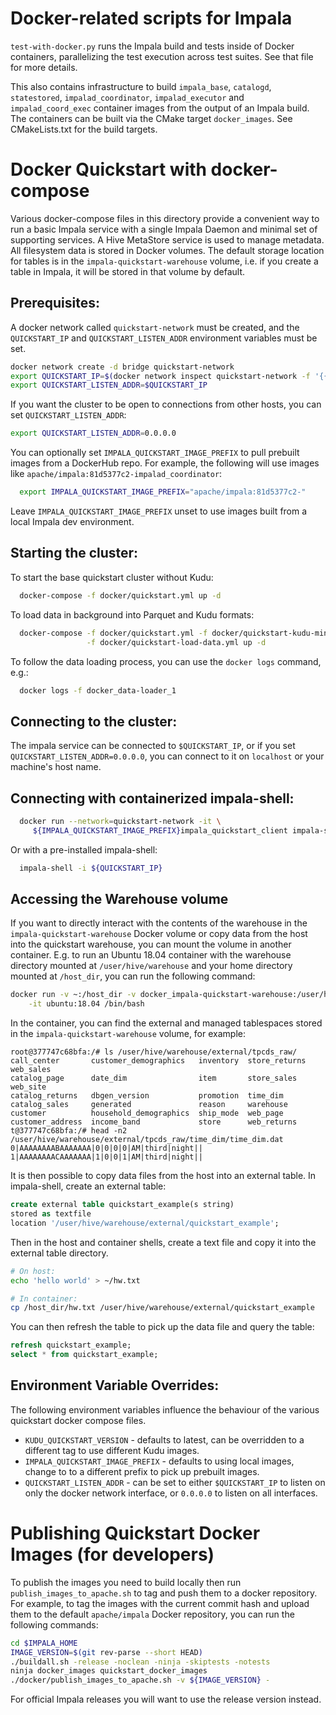 # Docker-related scripts for Impala

`test-with-docker.py` runs the Impala build and tests inside of Docker
containers, parallelizing the test execution across test suites. See that file
for more details.

This also contains infrastructure to build `impala_base`, `catalogd`,
`statestored`, `impalad_coordinator`, `impalad_executor` and
`impalad_coord_exec` container images from the output of an Impala build.
The containers can be built via the CMake target `docker_images`. See
CMakeLists.txt for the build targets.

# Docker Quickstart with docker-compose
Various docker-compose files in this directory provide a convenient way to run
a basic Impala service with a single Impala Daemon and minimal set of supporting
services. A Hive MetaStore service is used to manage metadata. All filesystem data
is stored in Docker volumes. The default storage location for tables is in the
`impala-quickstart-warehouse` volume, i.e. if you create a table in Impala, it will
be stored in that volume by default.

## Prerequisites:
A docker network called `quickstart-network` must be created, and the `QUICKSTART_IP` and
`QUICKSTART_LISTEN_ADDR` environment variables must be set.

```bash
docker network create -d bridge quickstart-network
export QUICKSTART_IP=$(docker network inspect quickstart-network -f '{{(index .IPAM.Config 0).Gateway}}')
export QUICKSTART_LISTEN_ADDR=$QUICKSTART_IP
```

If you want the cluster to be open to connections from other hosts, you can set
`QUICKSTART_LISTEN_ADDR`:

```bash
export QUICKSTART_LISTEN_ADDR=0.0.0.0
```

You can optionally set `IMPALA_QUICKSTART_IMAGE_PREFIX` to pull prebuilt images from a DockerHub repo.
For example, the following will use images like `apache/impala:81d5377c2-impalad_coordinator`:

```bash
  export IMPALA_QUICKSTART_IMAGE_PREFIX="apache/impala:81d5377c2-"
```

Leave `IMPALA_QUICKSTART_IMAGE_PREFIX` unset to use images built from a local Impala dev environment.

## Starting the cluster:

To start the base quickstart cluster without Kudu:

```bash
  docker-compose -f docker/quickstart.yml up -d
```

To load data in background into Parquet and Kudu formats:

```bash
  docker-compose -f docker/quickstart.yml -f docker/quickstart-kudu-minimal.yml \
                 -f docker/quickstart-load-data.yml up -d
```

To follow the data loading process, you can use the `docker logs` command, e.g.:

```bash
  docker logs -f docker_data-loader_1
```

## Connecting to the cluster:

The impala service can be connected to `$QUICKSTART_IP`, or if you set
`QUICKSTART_LISTEN_ADDR=0.0.0.0`, you can connect to it on `localhost` or your
machine's host name.

## Connecting with containerized impala-shell:

```bash
  docker run --network=quickstart-network -it \
     ${IMPALA_QUICKSTART_IMAGE_PREFIX}impala_quickstart_client impala-shell
```

Or with a pre-installed impala-shell:

```bash
  impala-shell -i ${QUICKSTART_IP}
```

## Accessing the Warehouse volume
If you want to directly interact with the contents of the warehouse in the
`impala-quickstart-warehouse` Docker volume or copy data from the host into the
quickstart warehouse, you can mount the volume in another container. E.g. to run
an Ubuntu 18.04 container with the warehouse directory mounted at
`/user/hive/warehouse` and your home directory mounted at `/host_dir`, you
can run the following command:

```bash
docker run -v ~:/host_dir -v docker_impala-quickstart-warehouse:/user/hive/warehouse \
    -it ubuntu:18.04 /bin/bash
```

In the container, you can find the external and managed tablespaces stored in
the `impala-quickstart-warehouse` volume, for example:

```
root@377747c68bfa:/# ls /user/hive/warehouse/external/tpcds_raw/
call_center       customer_demographics   inventory  store_returns  web_sales
catalog_page      date_dim                item       store_sales    web_site
catalog_returns   dbgen_version           promotion  time_dim
catalog_sales     generated               reason     warehouse
customer          household_demographics  ship_mode  web_page
customer_address  income_band             store      web_returns
t@377747c68bfa:/# head -n2 /user/hive/warehouse/external/tpcds_raw/time_dim/time_dim.dat
0|AAAAAAAABAAAAAAA|0|0|0|0|AM|third|night||
1|AAAAAAAACAAAAAAA|1|0|0|1|AM|third|night||
```

It is then possible to copy data files from the host into an external table.
In impala-shell, create an external table:
```sql
create external table quickstart_example(s string)
stored as textfile
location '/user/hive/warehouse/external/quickstart_example';
```

Then in the host and container shells, create a text file and copy it into the
external table directory.
```bash
# On host:
echo 'hello world' > ~/hw.txt

# In container:
cp /host_dir/hw.txt /user/hive/warehouse/external/quickstart_example
```

You can then refresh the table to pick up the data file and query the table:
```sql
refresh quickstart_example;
select * from quickstart_example;
```

## Environment Variable Overrides:

The following environment variables influence the behaviour of the various
quickstart docker compose files.
* `KUDU_QUICKSTART_VERSION` - defaults to latest, can be overridden to a
  different tag to use different Kudu images.
* `IMPALA_QUICKSTART_IMAGE_PREFIX` - defaults to using local images, change to
   to a different prefix to pick up prebuilt images.
* `QUICKSTART_LISTEN_ADDR` - can be set to either `$QUICKSTART_IP` to listen on
  only the docker network interface, or `0.0.0.0` to listen on all interfaces.

# Publishing Quickstart Docker Images (for developers)
To publish the images you need to build locally then run `publish_images_to_apache.sh`
to tag and push them to a docker repository. For example, to tag the images with the
current commit hash and upload them to the default `apache/impala` Docker repository,
you can run the following commands:

```bash
cd $IMPALA_HOME
IMAGE_VERSION=$(git rev-parse --short HEAD)
./buildall.sh -release -noclean -ninja -skiptests -notests
ninja docker_images quickstart_docker_images
./docker/publish_images_to_apache.sh -v ${IMAGE_VERSION} -
```

For official Impala releases you will want to use the release version instead.
